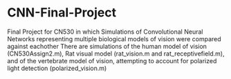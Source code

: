 # CNN-Final-Project
Final Project for CN530 in which Simulations of Convolutional Neural Networks representing multiple biological models of vision were compared against eachother
There are simulations of the human model of vision (CN530Assign2.m), Rat visual model (rat_vision.m and rat_receptivefield.m), and of the vertebrate model of vision, attempting to account for polarized light detection (polarized_vision.m)
